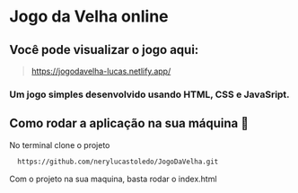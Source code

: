 # Jogo da Velha online

## Você pode visualizar o jogo aqui:
> https://jogodavelha-lucas.netlify.app/

### Um jogo simples desenvolvido usando HTML, CSS e JavaSript.

## Como rodar a aplicação na sua máquina :rocket:
No terminal clone o projeto

```sh
  https://github.com/nerylucastoledo/JogoDaVelha.git
```

Com o projeto na sua maquina, basta rodar o index.html
